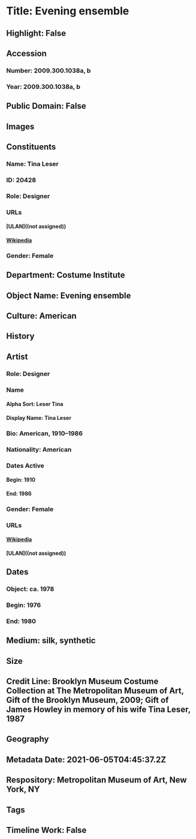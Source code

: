 # Title: Evening ensemble
## Highlight: False
## Accession
### Number: 2009.300.1038a, b
### Year: 2009.300.1038a, b
## Public Domain: False
## Images
## Constituents
### Name: Tina Leser
### ID: 20428
### Role: Designer
### URLs
#### [ULAN]((not assigned))
#### [Wikipedia](https://www.wikidata.org/wiki/Q25630264)
### Gender: Female
## Department: Costume Institute
## Object Name: Evening ensemble
## Culture: American
## History
## Artist
### Role: Designer
### Name
#### Alpha Sort: Leser Tina
#### Display Name: Tina Leser
### Bio: American, 1910–1986
### Nationality: American
### Dates Active
#### Begin: 1910
#### End: 1986
### Gender: Female
### URLs
#### [Wikipedia](https://www.wikidata.org/wiki/Q25630264)
#### [ULAN]((not assigned))
## Dates
### Object: ca. 1978
### Begin: 1976
### End: 1980
## Medium: silk, synthetic
## Size
## Credit Line: Brooklyn Museum Costume Collection at The Metropolitan Museum of Art, Gift of the Brooklyn Museum, 2009; Gift of James Howley in memory of his wife Tina Leser, 1987
## Geography
## Metadata Date: 2021-06-05T04:45:37.2Z
## Respository: Metropolitan Museum of Art, New York, NY
## Tags
## Timeline Work: False